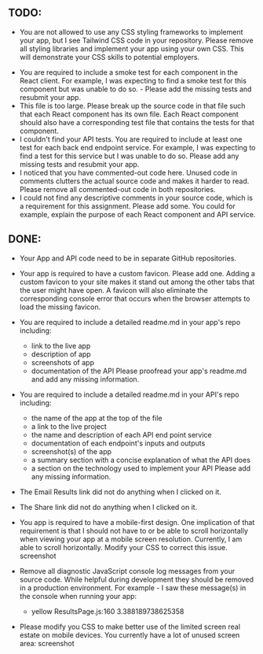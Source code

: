 ## TODO:

- You are not allowed to use any CSS styling frameworks to implement your app, but I see Tailwind CSS code in your repository. Please remove all styling libraries and implement your app using your own CSS. This will demonstrate your CSS skills to potential employers.

* You are required to include a smoke test for each component in the React client. For example, I was expecting to find a smoke test for this component but was unable to do so. - Please add the missing tests and resubmit your app.
* This file is too large. Please break up the source code in that file such that each React component has its own file. Each React component should also have a corresponding test file that contains the tests for that component.
* I couldn't find your API tests. You are required to include at least one test for each back end endpoint service. For example, I was expecting to find a test for this service but I was unable to do so. Please add any missing tests and resubmit your app.
* I noticed that you have commented-out code here. Unused code in comments clutters the actual source code and makes it harder to read. Please remove all commented-out code in both repositories.
* I could not find any descriptive comments in your source code, which is a requirement for this assignment. Please add some. You could for example, explain the purpose of each React component and API service.

## DONE:

- Your App and API code need to be in separate GitHub repositories.
- Your app is required to have a custom favicon. Please add one. Adding a custom favicon to your site makes it stand out among the other tabs that the user might have open. A favicon will also eliminate the corresponding console error that occurs when the browser attempts to load the missing favicon.
- You are required to include a detailed readme.md in your app's repo including:
  - link to the live app
  - description of app
  - screenshots of app
  - documentation of the API Please proofread your app's readme.md and add any missing information.
- You are required to include a detailed readme.md in your API's repo including:

  - the name of the app at the top of the file
  - a link to the live project
  - the name and description of each API end point service
  - documentation of each endpoint's inputs and outputs
  - screenshot(s) of the app
  - a summary section with a concise explanation of what the API does
  - a section on the technology used to implement your API Please add any missing information.

- The Email Results link did not do anything when I clicked on it.
- The Share link did not do anything when I clicked on it.
- You app is required to have a mobile-first design. One implication of that requirement is that I should not have to or be able to scroll horizontally when viewing your app at a mobile screen resolution. Currently, I am able to scroll horizontally. Modify your CSS to correct this issue. screenshot
- Remove all diagnostic JavaScript console log messages from your source code. While helpful during development they should be removed in a production environment. For example - I saw these message(s) in the console when running your app:

  - yellow ResultsPage.js:160 3.388189738625358

- Please modify you CSS to make better use of the limited screen real estate on mobile devices. You currently have a lot of unused screen area: screenshot
